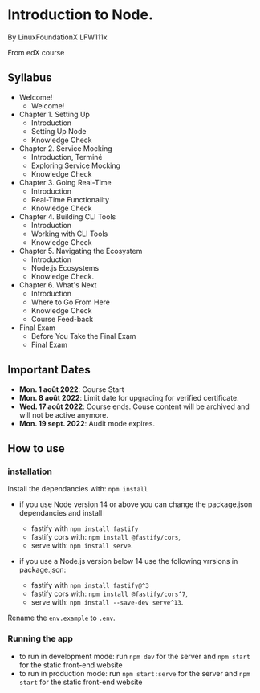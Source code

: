 # Introduction to Node.

By LinuxFoundationX LFW111x

From edX course


## Syllabus

- Welcome!
    - Welcome!
- Chapter 1. Setting Up
    - Introduction
    - Setting Up Node
    - Knowledge Check
- Chapter 2. Service Mocking 
    - Introduction, Terminé
    - Exploring Service Mocking
    - Knowledge Check
- Chapter 3. Going Real-Time 
    - Introduction
    - Real-Time Functionality
    - Knowledge Check
- Chapter 4. Building CLI Tools
    - Introduction
    - Working with CLI Tools
    - Knowledge Check
- Chapter 5. Navigating the Ecosystem
    - Introduction
    - Node.js Ecosystems
    - Knowledge Check.
- Chapter 6. What's Next
    - Introduction
    - Where to Go From Here
    - Knowledge Check
    - Course Feed-back
- Final Exam
    - Before You Take the Final Exam
    - Final Exam

## Important Dates

- **Mon. 1 août 2022**:
    Course Start
- **Mon. 8 août 2022**:
Limit date for upgrading for verified certificate.
- **Wed. 17 août 2022**:
    Course ends. Couse content will be archived and will not be active anymore.
- **Mon. 19 sept. 2022**:
    Audit mode expires.

## How to use

### installation

Install the dependancies with: `npm install`
- if you use Node version 14 or above you can change the package.json dependancies and install
  - fastify with `npm install fastify`
  - fastify cors with: `npm install @fastify/cors`, 
  - serve with: `npm install serve`.
  
- if you use a Node.js version below 14 use the following vrrsions in package.json:
  - fastify with `npm install fastify@^3`
  - fastify cors with: `npm install @fastify/cors^7`, 
  - serve with: `npm install --save-dev serve^13`.
  
 Rename the `env.example` to `.env`.
  
### Running the app

- to run in development mode: run `npm dev` for the server and `npm start` for the static front-end website
- to run in production mode: run `npm start:serve` for the server and `npm start` for the static front-end website


